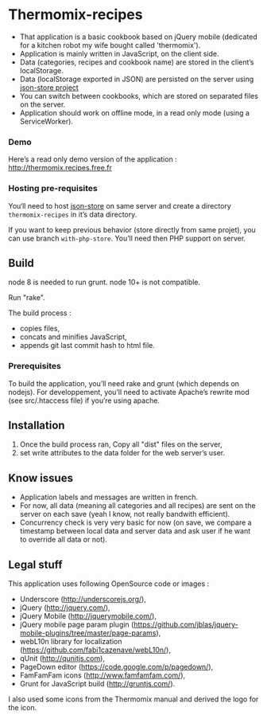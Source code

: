 # Thermomix-recipes

- That application is a basic cookbook based on jQuery mobile (dedicated for a kitchen robot my wife bought called 'thermomix').
- Application is mainly written in JavaScript, on the client side.
- Data (categories, recipes and cookbook name) are stored in the client’s localStorage.
- Data (localStorage exported in JSON) are persisted on the server using [json-store project](https://github.com/paulgreg/json-store)
- You can switch between cookbooks, which are stored on separated files on the server.
- Application should work on offline mode, in a read only mode (using a ServiceWorker).

### Demo

Here’s a read only demo version of the application : http://thermomix.recipes.free.fr

### Hosting pre-requisites

You‘ll need to host [json-store](https://github.com/paulgreg/json-store) on same server and create a directory `thermomix-recipes` in it’s data directory.

If you want to keep previous behavior (store directly from same projet), you can use branch `with-php-store`. You’ll need then PHP support on server.

## Build

node 8 is needed to run grunt.
node 10+ is not compatible.

Run "rake".

The build process :

- copies files,
- concats and minifies JavaScript,
- appends git last commit hash to html file.

### Prerequisites

To build the application, you’ll need rake and grunt (which depends on nodejs).
For developpement, you’ll need to activate Apache’s rewrite mod (see src/.htaccess file) if you’re using apache.

## Installation

1. Once the build process ran, Copy all "dist" files on the server,
2. set write attributes to the data folder for the web server’s user.

## Know issues

- Application labels and messages are written in french.
- For now, all data (meaning all categories and all recipes) are sent on the server on each save (yeah I know, not really bandwith efficient).
- Concurrency check is very very basic for now (on save, we compare a timestamp between local data and server data and ask user if he want to override all data or not).

## Legal stuff

This application uses following OpenSource code or images :
- Underscore (http://underscorejs.org/),
- jQuery (http://jquery.com/),
- jQuery Mobile (http://jquerymobile.com/),
- jQuery mobile page param plugin (https://github.com/jblas/jquery-mobile-plugins/tree/master/page-params),
- webL10n library for localization (https://github.com/fabi1cazenave/webL10n/),
- qUnit (http://qunitjs.com),
- PageDown editor (https://code.google.com/p/pagedown/),
- FamFamFam icons (http://www.famfamfam.com/),
- Grunt for JavaScript build (http://gruntjs.com/).

I also used some icons from the Thermomix manual and derived the logo for the icon.
